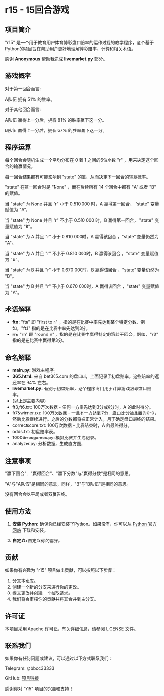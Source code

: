 # r15 - 15回合游戏

## 项目简介

"r15" 是一个用于教育用户体育博彩盘口赔率的运作过程的教学程序，这个基于Python的项目旨在帮助用户更好地理解博彩赔率、计算和相关术语。

感谢 **Anonymous** 帮助我完成 **livemarket.py** 部分。

## 游戏概率

对于第一回合而言:

A队伍 拥有 51% 的胜率。

对于其他回合而言:

A队伍 赢得上一分后，拥有 81% 的胜率赢下这一分。

B队伍 赢得上一分后，拥有 67% 的胜率赢下这一分。

## 程序运算

每个回合会随机生成一个平均分布在 0 到 1 之间的6位小数 "r" ，用来决定这个回合的输赢情况。

每一回合结果都有可能影响到 "state" 的值，从而决定下一回合的输赢概率。

"state" 在第一回合时是 "None" ，而在后续所有 14 个回合中都有 "A" 或者 "B" 的赋值。

当 "state" 为 None 并且 "r" 小于 0.510 000 时，A 赢得第一回合， "state" 变量赋值为 "A"。

当 "state" 为 None 并且 "r" 不小于 0.510 000 时，B 赢得第一回合， "state" 变量赋值为 "B"。

当 "state" 为 A 并且 "r" 小于 0.810 000时，A 赢得该回合 ，"state" 变量仍然为 "A"。

当 "state" 为 A 并且 "r" 不小于 0.810 000时，B 赢得该回合 ，"state" 变量赋值为 "B"。

当 "state" 为 B 并且 "r" 小于 0.670 000时，B 赢得该回合 ，"state" 变量仍然为 "B"。

当 "state" 为 B 并且 "r" 不小于 0.670 000时，A 赢得该回合 ，"state" 变量赋值为 "A"。

## 术语解释

- **ftn:** "ftn" 即 "first to n" ，指的是在比赛中率先达到某个特定分数。例如，"ft3" 指的是在比赛中率先达到3分。
- **rn:** "rn" 即 "round n" ，指的是在比赛中赢得特定的第若干回合。例如，"r3" 指的是在比赛中赢得第3分。

## 命名解释

- **main.py:** 游戏主程序。
- **365.html:** 来自 bet365.com 的盘口ui，上面记录了初盘赔率，这些赔率的返还率在 94% 左右。
- **livemarket.py:** 有别于初盘赔率，这个程序专门用于计算游戏滚球盘口赔率。
- (以上是主要内容)
- ft3,ft6.txt: 100万次数据 - 任何一方率先达到3分或6分时，A 的此时得分。
- ft7&winner.txt: 100万次数据 - 一旦有一方达到7分，盘口比分被重置为0-0，然后比赛继续进行。之后的分数都将被正常计入，用于确定盘口最终的结果。
- correctscore.txt: 100万次数据 - 比赛结束时，A 的最终得分。
- odds.txt: 初盘赔率表。
- 1000timesgames.py: 模拟比赛并生成记录。
- analyzer.py: 分析数据，生成直方图。

## 注意事项

"赢下回合"、"赢得回合"、"赢下分数"与"赢得分数"是相同的意思。

"A"与"A队伍"是相同的意思，同样，"B"与"B队伍"是相同的意思。

没有回合会以平局或者双赢告终。

## 使用方法

1. **安装 Python:** 确保你已经安装了Python。如果没有，你可以从 [Python 官方网站](https://www.python.org/) 下载和安装。

2. **自定义:** 自定义你的喜好。

## 贡献

如果你有兴趣为 "r15" 项目做出贡献，可以按照以下步骤：

1. 分叉本仓库。
2. 创建一个新的分支来进行你的更改。
3. 提交更改并创建一个拉取请求。
4. 我们将会审核你的贡献并将其合并到主分支。

## 许可证
本项目采用 Apache 许可证。有关详细信息，请参阅 LICENSE 文件。

## 联系我们
如果你有任何问题或建议，可以通过以下方式联系我们：

Telegram: @bbcc33333

GitHub: [项目链接](https://github.com/33333bb/r15)

感谢你对 "r15" 项目的兴趣和支持！
